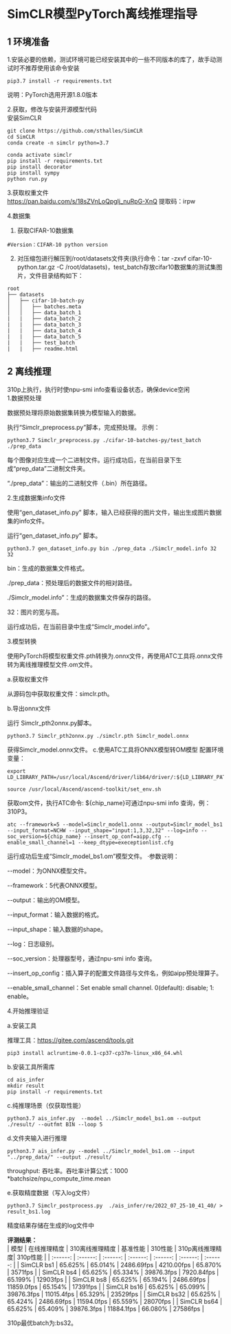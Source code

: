 # SimCLR模型PyTorch离线推理指导

## 1 环境准备 

1.安装必要的依赖，测试环境可能已经安装其中的一些不同版本的库了，故手动测试时不推荐使用该命令安装  
```
pip3.7 install -r requirements.txt  
```
说明：PyTorch选用开源1.8.0版本



2.获取，修改与安装开源模型代码  
安装SimCLR
```shell
git clone https://github.com/sthalles/SimCLR
cd SimCLR
conda create -n simclr python=3.7

conda activate simclr
pip install -r requirements.txt 
pip install decorator
pip install sympy
python run.py
```

3.获取权重文件  
  https://pan.baidu.com/s/18sZVnLoQpgIj_nuRpG-XnQ
  提取码：irpw 

4.数据集     
1. 获取CIFAR-10数据集
```
#Version：CIFAR-10 python version
```
2. 对压缩包进行解压到/root/datasets文件夹(执行命令：tar -zxvf cifar-10-python.tar.gz -C /root/datasets)，test_batch存放cifar10数据集的测试集图片，文件目录结构如下：
```
root
├── datasets
│   ├── cifar-10-batch-py
│   │   ├── batches.meta
│   │   ├── data_batch_1
|   |   ├── data_batch_2
|   |   ├── data_batch_3
|   |   ├── data_batch_4
|   |   ├── data_batch_5
|   |   ├── test_batch
|   |   ├── readme.html
```



## 2 离线推理 

310p上执行，执行时使npu-smi info查看设备状态，确保device空闲  
1.数据预处理

数据预处理将原始数据集转换为模型输入的数据。

执行“Simclr_preprocess.py”脚本，完成预处理。
示例：
```
python3.7 Simclr_preprocess.py ./cifar-10-batches-py/test_batch ./prep_data
```
每个图像对应生成一个二进制文件。运行成功后，在当前目录下生成“prep_data”二进制文件夹。

“./prep_data”：输出的二进制文件（.bin）所在路径。

2.生成数据集info文件

使用“gen_dataset_info.py” 脚本，输入已经获得的图片文件，输出生成图片数据集的info文件。

运行“gen_dataset_info.py” 脚本。
```
python3.7 gen_dataset_info.py bin ./prep_data ./Simclr_model.info 32 32
```
bin：生成的数据集文件格式。

./prep_data：预处理后的数据文件的相对路径。

./Simclr_model.info”：生成的数据集文件保存的路径。

32：图片的宽与高。

运行成功后，在当前目录中生成“Simclr_model.info”。

3.模型转换

使用PyTorch将模型权重文件.pth转换为.onnx文件，再使用ATC工具将.onnx文件转为离线推理模型文件.om文件。

a.获取权重文件

从源码包中获取权重文件：simclr.pth。

b.导出onnx文件

运行 Simclr_pth2onnx.py脚本。

```
python3.7 Simclr_pth2onnx.py ./simclr.pth Simclr_model.onnx
```
 获得Simclr_model.onnx文件。
c.使用ATC工具将ONNX模型转OM模型
配置环境变量：
```
export LD_LIBRARY_PATH=/usr/local/Ascend/driver/lib64/driver/:${LD_LIBRARY_PATH}
```
```
source /usr/local/Ascend/ascend-toolkit/set_env.sh
```
获取om文件，执行ATC命令:
${chip_name}可通过npu-smi info 查询，例：310P3。

```
atc --framework=5 --model=Simclr_model1.onnx --output=Simclr_model_bs1 --input_format=NCHW --input_shape="input:1,3,32,32" --log=info --soc_version=${chip_name} --insert_op_conf=aipp.cfg --enable_small_channel=1 --keep_dtype=execeptionlist.cfg
```
运行成功后生成“Simclr_model_bs1.om”模型文件。
·参数说明：

--model：为ONNX模型文件。

--framework：5代表ONNX模型。

--output：输出的OM模型。

--input_format：输入数据的格式。

--input_shape：输入数据的shape。

--log：日志级别。

--soc_version：处理器型号，通过npu-smi info 查询。

--insert_op_config：插入算子的配置文件路径与文件名，例如aipp预处理算子。

--enable_small_channel：Set enable small channel. 0(default): disable; 1: enable。


4.开始推理验证

a.安装工具

推理工具：https://gitee.com/ascend/tools.git

```
pip3 install aclruntime-0.0.1-cp37-cp37m-linux_x86_64.whl
```
b.安装工具所需库
```
cd ais_infer
mkdir result
pip install -r requirements.txt
```
c.纯推理场景（仅获取性能）
```
python3.7 ais_infer.py  --model ../Simclr_model_bs1.om --output ./result/ --outfmt BIN --loop 5
```

d.文件夹输入进行推理
```
python3.7 ais_infer.py --model ../Simclr_model_bs1.om --input "../prep_data/" --output ./result/
```
throughput: 吞吐率。吞吐率计算公式：1000 *batchsize/npu_compute_time.mean

e.获取精度数据（写入log文件）
```
python3.7 Simclr_postprocess.py  ./ais_infer/re/2022_07_25-10_41_40/ > result_bs1.log
```
精度结果存储在生成的log文件中 


 **评测结果：**   
| 模型        |  在线推理精度  | 310离线推理精度 | 基准性能   | 310性能    | 310p离线推理精度| 310p性能   |
| :------:    | :------:      | :------:       | :------:   | :------:   | :------:     | :------:   |
| SimCLR bs1  |   65.625%    |    65.014%     | 2486.69fps | 4210.00fps |  65.870%      | 3571fps    |
| SimCLR bs4  |   65.625%    |    65.334%     | 39876.3fps | 7920.84fps |  65.199%      | 12903fps   |
| SimCLR bs8  |   65.625%    |    65.194%     | 2486.69fps | 11859.0fps |  65.154%      | 17391fps   |
| SimCLR bs16 |   65.625%    |    65.099%     | 39876.3fps | 11015.4fps |  65.329%      | 23529fps   |
| SimCLR bs32 |   65.625%    |    65.424%     | 2486.69fps | 11594.0fps |  65.559%      | 28070fps   |
| SimCLR bs64 |   65.625%    |    65.409%     | 39876.3fps | 11884.1fps |  66.080%      | 27586fps   |

310p最优batch为:bs32。



